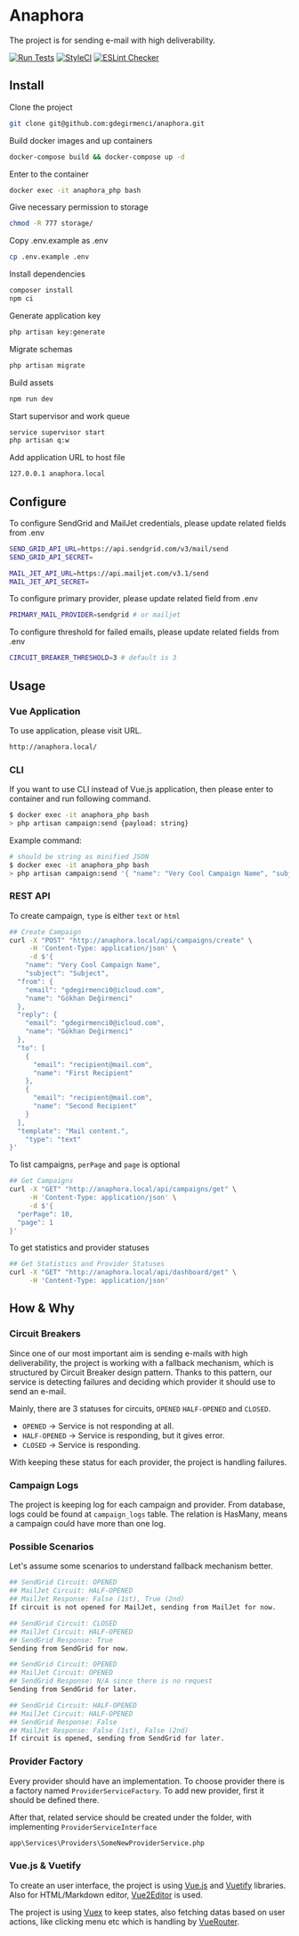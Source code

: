 # Anaphora

The project is for sending e-mail with high deliverability.

[![Run Tests](https://github.com/gdegirmenci/anaphora/actions/workflows/run-tests.yml/badge.svg)](https://github.com/gdegirmenci/anaphora/actions/workflows/run-tests.yml)
[![StyleCI](https://github.styleci.io/repos/363748582/shield?branch=main&style=flat)](https://github.styleci.io/repos/363748582?branch=main)
[![ESLint Checker](https://github.com/gdegirmenci/anaphora/actions/workflows/run-eslint.yml/badge.svg)](https://github.com/gdegirmenci/anaphora/actions/workflows/run-eslint.yml)

## Install

Clone the project

```bash
git clone git@github.com:gdegirmenci/anaphora.git
```

Build docker images and up containers

```bash
docker-compose build && docker-compose up -d
```

Enter to the container

```bash
docker exec -it anaphora_php bash
```

Give necessary permission to storage

```bash
chmod -R 777 storage/
```

Copy .env.example as .env

```bash
cp .env.example .env
```

Install dependencies

```bash
composer install
npm ci
```

Generate application key

```bash
php artisan key:generate
```

Migrate schemas

```bash
php artisan migrate
```

Build assets

```bash
npm run dev
```

Start supervisor and work queue

```bash
service supervisor start
php artisan q:w
```

Add application URL to host file

```bash
127.0.0.1 anaphora.local
```

## Configure

To configure SendGrid and MailJet credentials, please update related fields from .env

```bash
SEND_GRID_API_URL=https://api.sendgrid.com/v3/mail/send
SEND_GRID_API_SECRET=

MAIL_JET_API_URL=https://api.mailjet.com/v3.1/send
MAIL_JET_API_SECRET=
```

To configure primary provider, please update related field from .env

```bash
PRIMARY_MAIL_PROVIDER=sendgrid # or mailjet
```

To configure threshold for failed emails, please update related fields from .env

```bash
CIRCUIT_BREAKER_THRESHOLD=3 # default is 3
```

## Usage

### **Vue Application**

To use application, please visit URL.

```bash
http://anaphora.local/
```

### **CLI**

If you want to use CLI instead of Vue.js application, then please enter to container and run following command.

```bash
$ docker exec -it anaphora_php bash
> php artisan campaign:send {payload: string}
```

Example command:

```bash
# should be string as minified JSON
$ docker exec -it anaphora_php bash
> php artisan campaign:send '{ "name": "Very Cool Campaign Name", "subject": "Subject", "from": { "email": "gdegirmenci0@icloud.com", "name": "Gökhan Değirmenci" }, "reply": { "email": "gdegirmenci0@icloud.com", "name": "Gökhan Değirmenci" }, "to": [ { "email": "recipient@mail.com", "name": "First Recipient" }, { "email": "recipient@mail.com", "name": "Second Recipient" } ], "template": "Mail content.", "type": "text" }'
```

### **REST API**

To create campaign, `type` is either `text` or `html`

```bash
## Create Campaign
curl -X "POST" "http://anaphora.local/api/campaigns/create" \
     -H 'Content-Type: application/json' \
     -d $'{
	"name": "Very Cool Campaign Name",
	"subject": "Subject",
  "from": {
    "email": "gdegirmenci0@icloud.com",
    "name": "Gökhan Değirmenci"
  },
  "reply": {
    "email": "gdegirmenci0@icloud.com",
    "name": "Gökhan Değirmenci"
  },
  "to": [
    {
      "email": "recipient@mail.com",
      "name": "First Recipient"
    },
    {
      "email": "recipient@mail.com",
      "name": "Second Recipient"
    }
  ],
  "template": "Mail content.",
	"type": "text"
}'
```

To list campaigns, `perPage` and `page` is optional

```bash
## Get Campaigns
curl -X "GET" "http://anaphora.local/api/campaigns/get" \
     -H 'Content-Type: application/json' \
     -d $'{
  "perPage": 10,
  "page": 1
}'
```

To get statistics and provider statuses

```bash
## Get Statistics and Provider Statuses
curl -X "GET" "http://anaphora.local/api/dashboard/get" \
     -H 'Content-Type: application/json'
```

## How & Why

### Circuit Breakers

Since one of our most important aim is sending e-mails with high deliverability, the project is working with a fallback mechanism, which is structured by Circuit Breaker design pattern. Thanks to this pattern, our service is detecting failures and deciding which provider it should use to send an e-mail.

Mainly, there are 3 statuses for circuits, `OPENED` `HALF-OPENED` and `CLOSED`.

- `OPENED` → Service is not responding at all.
- `HALF-OPENED` → Service is responding, but it gives error.
- `CLOSED` → Service is responding.

With keeping these status for each provider, the project is handling failures.

### Campaign Logs

The project is keeping log for each campaign and provider. From database, logs could be found at `campaign_logs` table. The relation is HasMany, means a campaign could have more than one log.

### Possible Scenarios

Let's assume some scenarios to understand fallback mechanism better.

```bash
## SendGrid Circuit: OPENED
## MailJet Circuit: HALF-OPENED
## MailJet Response: False (1st), True (2nd)
If circuit is not opened for MailJet, sending from MailJet for now.
```

```bash
## SendGrid Circuit: CLOSED
## MailJet Circuit: HALF-OPENED
## SendGrid Response: True
Sending from SendGrid for now.
```

```bash
## SendGrid Circuit: OPENED
## MailJet Circuit: OPENED
## SendGrid Response: N/A since there is no request
Sending from SendGrid for later.
```

```bash
## SendGrid Circuit: HALF-OPENED
## MailJet Circuit: HALF-OPENED
## SendGrid Response: False
## MailJet Response: False (1st), False (2nd)
If circuit is opened, sending from SendGrid for later.
```

### Provider Factory

Every provider should have an implementation. To choose provider there is a factory named `ProviderServiceFactory`. To add new provider, first it should be defined there.

After that, related service should be created under the folder, with implementing `ProviderServiceInterface`

```bash
app\Services\Providers\SomeNewProviderService.php
```

### Vue.js & Vuetify

To create an user interface, the project is using [Vue.js](https://vuejs.org/) and [Vuetify](https://vuetifyjs.com/en/) libraries. Also for HTML/Markdown editor, [Vue2Editor](https://www.vue2editor.com/) is used.

The project is using [Vuex](https://vuex.vuejs.org/) to keep states, also fetching datas based on user actions, like clicking menu etc which is handling by [VueRouter](https://router.vuejs.org/).
